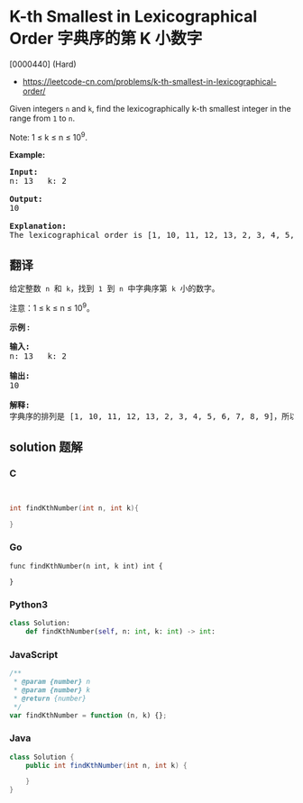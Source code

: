 # K-th Smallest in Lexicographical Order 字典序的第 K 小数字

[0000440] (Hard)

- https://leetcode-cn.com/problems/k-th-smallest-in-lexicographical-order/

Given integers `n` and `k`, find the lexicographically k-th smallest integer in the range from `1` to `n`.

Note: 1 ≤ k ≤ n ≤ 10<sup>9</sup>.

**Example:**

<pre><b>Input:</b>
n: 13   k: 2

<b>Output:</b>
10

<b>Explanation:</b>
The lexicographical order is [1, 10, 11, 12, 13, 2, 3, 4, 5, 6, 7, 8, 9], so the second smallest number is 10.
</pre>

## 翻译

给定整数  `n`  和  `k`，找到  `1`  到  `n`  中字典序第  `k`  小的数字。

注意：1 ≤ k ≤ n ≤ 10<sup>9</sup>。

**示例 :**

<pre><strong>输入:</strong>
n: 13   k: 2

<strong>输出:</strong>
10

<strong>解释:</strong>
字典序的排列是 [1, 10, 11, 12, 13, 2, 3, 4, 5, 6, 7, 8, 9]，所以第二小的数字是 10。
</pre>

## solution 题解

### C

```c


int findKthNumber(int n, int k){

}


```

### Go

```golang
func findKthNumber(n int, k int) int {

}
```

### Python3

```python
class Solution:
    def findKthNumber(self, n: int, k: int) -> int:

```

### JavaScript

```javascript
/**
 * @param {number} n
 * @param {number} k
 * @return {number}
 */
var findKthNumber = function (n, k) {};
```

### Java

```java
class Solution {
    public int findKthNumber(int n, int k) {

    }
}
```
